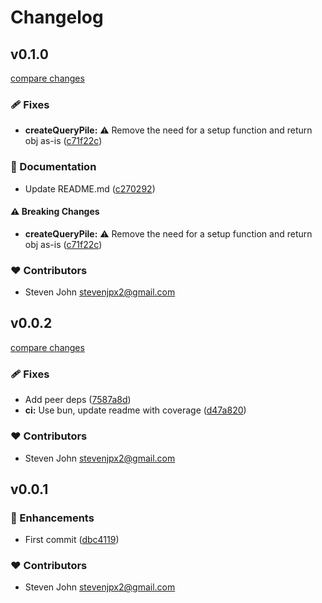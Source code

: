 # Changelog


## v0.1.0

[compare changes](https://github.com/StevenJPx2/query-pile/compare/v0.0.2...v0.1.0)

### 🩹 Fixes

- **createQueryPile:** ⚠️  Remove the need for a setup function and return obj as-is ([c71f22c](https://github.com/StevenJPx2/query-pile/commit/c71f22c))

### 📖 Documentation

- Update README.md ([c270292](https://github.com/StevenJPx2/query-pile/commit/c270292))

#### ⚠️ Breaking Changes

- **createQueryPile:** ⚠️  Remove the need for a setup function and return obj as-is ([c71f22c](https://github.com/StevenJPx2/query-pile/commit/c71f22c))

### ❤️ Contributors

- Steven John <stevenjpx2@gmail.com>

## v0.0.2

[compare changes](https://github.com/StevenJPx2/query-pile/compare/v0.0.1...v0.0.2)

### 🩹 Fixes

- Add peer deps ([7587a8d](https://github.com/StevenJPx2/query-pile/commit/7587a8d))
- **ci:** Use bun, update readme with coverage ([d47a820](https://github.com/StevenJPx2/query-pile/commit/d47a820))

### ❤️ Contributors

- Steven John <stevenjpx2@gmail.com>

## v0.0.1


### 🚀 Enhancements

- First commit ([dbc4119](https://github.com/StevenJPx2/query-pile/commit/dbc4119))

### ❤️ Contributors

- Steven John <stevenjpx2@gmail.com>


